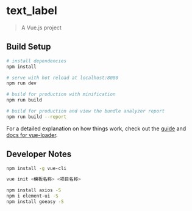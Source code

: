 # text_label

> A Vue.js project

## Build Setup

``` bash
# install dependencies
npm install

# serve with hot reload at localhost:8080
npm run dev

# build for production with minification
npm run build

# build for production and view the bundle analyzer report
npm run build --report
```

For a detailed explanation on how things work, check out the [guide](http://vuejs-templates.github.io/webpack/) and [docs for vue-loader](http://vuejs.github.io/vue-loader).

## Developer Notes
```bash
npm install -g vue-cli

vue init <模板名称> <项目名称>

npm install axios -S
npm i element-ui -S
npm install goeasy -S
```
